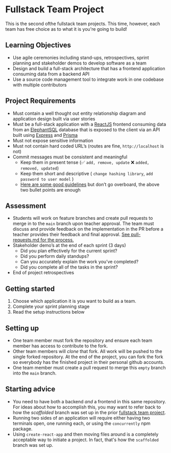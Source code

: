 # Fullstack Team Project

This is the second ofthe fullstack team projects. This time, however, each team has free choice as to what it is you're going to build!  

## Learning Objectives

- Use agile ceremonies including stand-ups, retrospectives, sprint planning and stakeholder demos to develop software as a team
- Design and build a full-stack architecture that has a frontend application consuming data from a backend API
- Use a source code management tool to integrate work in one codebase with multiple contributors

## Project Requirements

- Must contain a well thought out entity relationship diagram and application design built via user stories
- Must be a full-stack application with a [ReactJS](https://reactjs.org/) frontend consuming data from an [ElephantSQL](https://www.elephantsql.com/) database that is exposed to the client via an API built using [Express](https://expressjs.com/) and [Prisma](https://www.prisma.io/)
- Must not expose sensitive information
- Must not contain hard coded URL’s (routes are fine, `http://localhost` is not)
- Commit messages must be consistent and meaningful
    - Keep them in present tense (✅ `add, remove, update` ❌ `added, removed, updated`)
    - Keep them short and descriptive ( `change hashing library`, `add password to user model` )
    - [Here are some good guidelines](https://reflectoring.io/meaningful-commit-messages/) but don’t go overboard, the above two bullet points are enough

## Assessment

- Students will work on feature branches and create pull requests to merge in to the `main` branch upon teacher approval. The team must discuss and provide feedback on the implementation in the PR before a teacher provides their feedback and final approval. [See pull-requests.md for the process.](./pull-requests.md)
- Stakeholder demo’s at the end of each sprint (3 days)
    - Did you plan effectively for the current sprint?
    - Did you perform daily standups?
    - Can you accurately explain the work you’ve completed?
    - Did you complete all of the tasks in the sprint?
- End of project retrospectives

## Getting started

1. Choose which application it is you want to build as a team.
2. Complete your sprint planning stage
3. Read the setup instructions below

## Setting up

- One team member must fork the repository and ensure each team member has access to contribute to the fork.
- Other team members will *clone* that fork. All work will be pushed to the single forked repository. At the end of the project, you can fork the fork so everybody has the finished project in their personal github accounts.
- One team member must create a pull request to merge this `empty` branch into the `main` branch.

## Starting advice

- You need to have both a backend *and* a frontend in this same repository. For ideas about how to accomplish this, you may want to refer back to how the _scaffolded_ branch was set up in the prior [fullstack team project](https://github.com/boolean-uk/project-team-fullstack).
- Running two sides of an application will require either having two terminals open, one running each, or using the `concurrently` npm package.
- Using `create-react-app` and then moving files around is a completely acceptable way to initiate a project. In fact, that's how the `scaffolded` branch was set up.
